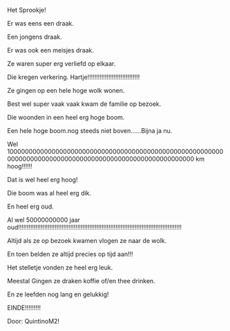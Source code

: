Het Sprookje!

Er was eens een draak.

Een jongens draak.

Er was ook een meisjes draak.

Ze waren super erg verliefd op elkaar.

Die kregen verkering. Hartje!!!!!!!!!!!!!!!!!!!!!!!!!!!!!!

Ze gingen op een hele hoge wolk wonen.

Best wel super vaak vaak kwam de familie op bezoek.

Die woonden in een heel erg hoge boom.

Een hele hoge boom.nog steeds niet boven......Bijna ja nu.

Wel 1000000000000000000000000000000000000000000000000000000000000000000000000000000000000000000000000000000000 km hoog!!!!!!

Dat is wel heel erg hoog!

Die boom was al heel erg dik.

En heel erg oud.

Al wel 50000000000 jaar oud!!!!!!!!!!!!!!!!!!!!!!!!!!!!!!!!!!!!!!!!!!!!!!!!!!!!!!!!!!!!!!!!!!!!!!!!!!!!!!!!!!!!!!!!!!!!!!

Altijd als ze op bezoek kwamen vlogen ze naar de wolk.

En toen belden ze altijd precies op tijd aan!!!

Het stelletje vonden ze heel erg leuk.

Meestal Gingen ze draken koffie of/en thee drinken.

En ze leefden nog lang en gelukkig!

EINDE!!!!!!!!!

Door: QuintinoM2!